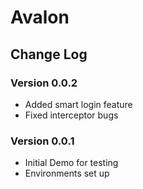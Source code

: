 # Avalon

## Change Log

### Version 0.0.2
* Added smart login feature
* Fixed interceptor bugs

### Version 0.0.1
* Initial Demo for testing
* Environments set up